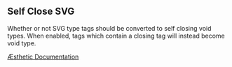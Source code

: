 ## Self Close SVG

Whether or not SVG type tags should be converted to self closing void  types. When enabled, tags which contain a closing tag will instead become void type.


[Æsthetic Documentation](https://æsthetic.dev/rules/markup/selfCloseSVG/)
